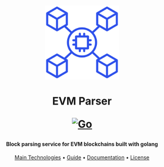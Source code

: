 <h1 align="center">
  <br>
  <a href="https://github.com/l-pay/evm_parser"><img src="https://github.com/masxxiii/resources/blob/main/logo/parser.png?raw=true" alt="https://i.pinimg.com/564x/9c/1a/7b/9c1a7b98ba1e02023393846c9509c587.jpg" width="200"></a>
  <br><br>
  EVM Parser

[![Go](https://github.com/L-PAY/EVM_Parser/actions/workflows/test.yml/badge.svg?branch=main)](https://github.com/L-PAY/EVM_Parser/actions/workflows/test.yml)
</h1>

<h4 align="center">Block parsing service for EVM blockchains built with golang</h4>

<p align="center">
  <a href="#main-technologies">Main Technologies</a> •
  <a href="#guide">Guide</a> •
  <a href="#documentation">Documentation</a> •
  <a href="#license">License</a>
</p>